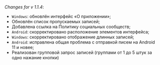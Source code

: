 _Changes for v 1.1.4_:
- `Windows`: обновлён интерфейс «О приложении»;
- Обновлён список пропускаемых записей;
- Добавлена ссылка на Политику социальных сообществ;
- `Android`: скорректировано расположение элементов интерфейса;
- `Windows`: скорректировано отображение длинных записей;
- `Android`: исправлена общая проблема с отправкой писем на Android 11 и новее;
- Реализован групповой запрос записей (группами от 1 до 5 штук за одно нажание кнопки)
